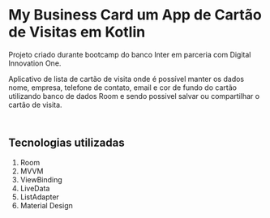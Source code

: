 # My Business Card um App de Cartão de Visitas em Kotlin

Projeto criado durante bootcamp do banco Inter em parceria com Digital Innovation One. <br>

Aplicativo de lista de cartão de visita onde é possível manter os dados nome, empresa, telefone de contato, email e cor de fundo do cartão utilizando banco de dados Room e sendo possivel salvar  ou compartilhar o cartão de visita.


## <br />Tecnologias utilizadas
1. Room
2. MVVM
3. ViewBinding
4. LiveData
5. ListAdapter
6. Material Design
